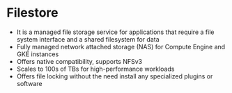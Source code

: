 # Filestore

- It is a managed file storage service for applications that require a file system interface and a shared filesystem for data
- Fully managed network attached storage (NAS) for Compute Engine and GKE instances
- Offers native compatibility, supports NFSv3
- Scales to 100s of TBs for high-performance workloads
- Offers file locking without the need install any specialized plugins or software

